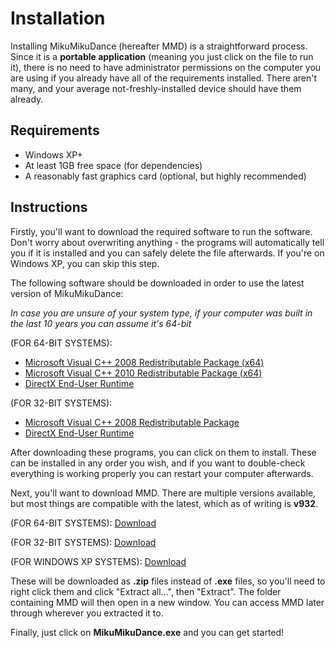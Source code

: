 # Installation
Installing MikuMikuDance (hereafter MMD) is a straightforward process. Since it is a **portable application** (meaning you just click on the file to run it), there is no need to have administrator permissions on the computer you are using if you already
have all of the requirements installed. There aren't many, and your average not-freshly-installed device should have them already.

## Requirements
* Windows XP+
* At least 1GB free space (for dependencies)
* A reasonably fast graphics card (optional, but highly recommended)

## Instructions
Firstly, you'll want to download the required software to run the software. Don't worry about overwriting anything - the programs will automatically tell you if it is installed and you can safely delete the file afterwards. If
you're on Windows XP, you can skip this step.

The following software should be downloaded in order to use the latest version of MikuMikuDance:

*In case you are unsure of your system type, if your computer was built in the last 10 years you can assume it's 64-bit*

(FOR 64-BIT SYSTEMS):
* [Microsoft Visual C++ 2008 Redistributable Package (x64)](https://drive.google.com/uc?id=1vHZ-rOYg8sX6DX1swS8CqHDkcLKZYGIc&export=download)
* [Microsoft Visual C++ 2010 Redistributable Package (x64)](https://drive.google.com/uc?id=1v5ViPeKXKOwVVQuPzQOAspeHcNCe_sJG&export=download)
* [DirectX End-User Runtime](https://drive.google.com/uc?id=1MlGShj7-2o6c34fep2legDH9LhMfUEvS&export=download)

(FOR 32-BIT SYSTEMS):
* [Microsoft Visual C++ 2008 Redistributable Package](https://drive.google.com/uc?id=1J6Qle1IX8MM6YrRiC5tLyZt16E-SHsua&export=download)
* [DirectX End-User Runtime](https://drive.google.com/uc?id=1MlGShj7-2o6c34fep2legDH9LhMfUEvS&export=download)

After downloading these programs, you can click on them to install. These can be installed in any order you wish, and if you want to double-check everything is working properly you can restart your computer afterwards.

Next, you'll want to download MMD. There are multiple versions available, but most things are compatible with the latest, which as of writing is **v932**.

(FOR 64-BIT SYSTEMS): [Download](https://drive.google.com/uc?id=1rzOO6DoECOsLxBRAGM5FjRz0bt7m9rub&export=download)

(FOR 32-BIT SYSTEMS): [Download](https://drive.google.com/uc?id=1O1Dv0GHdmPe4oqvFbrPK59d6k4EHNl5S&export=download)

(FOR WINDOWS XP SYSTEMS): [Download](https://drive.google.com/uc?id=14Q8498iFCFaN3Te2zEHIgKVOU0XN-9t3&export=download)

These will be downloaded as **.zip** files instead of **.exe** files, so you'll need to right click them and click "Extract all...", then "Extract". The folder containing MMD will then open in a new window. You can access
MMD later through wherever you extracted it to.

Finally, just click on **MikuMikuDance.exe** and you can get started!
